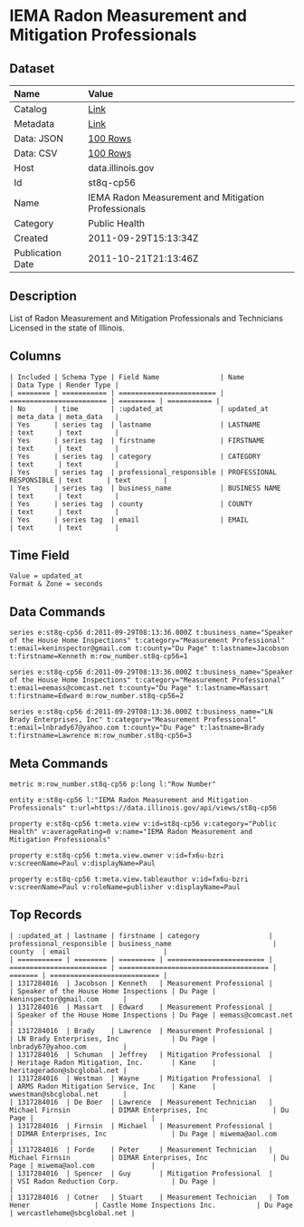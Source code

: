 # IEMA Radon Measurement and Mitigation Professionals

## Dataset

| Name | Value |
| :--- | :---- |
| Catalog | [Link](https://catalog.data.gov/dataset/iema-radon-measurement-and-mitigation-professionals-0cef6) |
| Metadata | [Link](https://data.illinois.gov/api/views/st8q-cp56) |
| Data: JSON | [100 Rows](https://data.illinois.gov/api/views/st8q-cp56/rows.json?max_rows=100) |
| Data: CSV | [100 Rows](https://data.illinois.gov/api/views/st8q-cp56/rows.csv?max_rows=100) |
| Host | data.illinois.gov |
| Id | st8q-cp56 |
| Name | IEMA Radon Measurement and Mitigation Professionals |
| Category | Public Health |
| Created | 2011-09-29T15:13:34Z |
| Publication Date | 2011-10-21T21:13:46Z |

## Description

List of Radon Measurement and Mitigation Professionals and Technicians Licensed in the state of Illinois.

## Columns

```ls
| Included | Schema Type | Field Name               | Name                     | Data Type | Render Type |
| ======== | =========== | ======================== | ======================== | ========= | =========== |
| No       | time        | :updated_at              | updated_at               | meta_data | meta_data   |
| Yes      | series tag  | lastname                 | LASTNAME                 | text      | text        |
| Yes      | series tag  | firstname                | FIRSTNAME                | text      | text        |
| Yes      | series tag  | category                 | CATEGORY                 | text      | text        |
| Yes      | series tag  | professional_responsible | PROFESSIONAL RESPONSIBLE | text      | text        |
| Yes      | series tag  | business_name            | BUSINESS NAME            | text      | text        |
| Yes      | series tag  | county                   | COUNTY                   | text      | text        |
| Yes      | series tag  | email                    | EMAIL                    | text      | text        |
```

## Time Field

```ls
Value = updated_at
Format & Zone = seconds
```

## Data Commands

```ls
series e:st8q-cp56 d:2011-09-29T08:13:36.000Z t:business_name="Speaker of the House Home Inspections" t:category="Measurement Professional" t:email=keninspector@gmail.com t:county="Du Page" t:lastname=Jacobson t:firstname=Kenneth m:row_number.st8q-cp56=1

series e:st8q-cp56 d:2011-09-29T08:13:36.000Z t:business_name="Speaker of the House Home Inspections" t:category="Measurement Professional" t:email=eemass@comcast.net t:county="Du Page" t:lastname=Massart t:firstname=Edward m:row_number.st8q-cp56=2

series e:st8q-cp56 d:2011-09-29T08:13:36.000Z t:business_name="LN Brady Enterprises, Inc" t:category="Measurement Professional" t:email=lnbrady67@yahoo.com t:county="Du Page" t:lastname=Brady t:firstname=Lawrence m:row_number.st8q-cp56=3
```

## Meta Commands

```ls
metric m:row_number.st8q-cp56 p:long l:"Row Number"

entity e:st8q-cp56 l:"IEMA Radon Measurement and Mitigation Professionals" t:url=https://data.illinois.gov/api/views/st8q-cp56

property e:st8q-cp56 t:meta.view v:id=st8q-cp56 v:category="Public Health" v:averageRating=0 v:name="IEMA Radon Measurement and Mitigation Professionals"

property e:st8q-cp56 t:meta.view.owner v:id=fx6u-bzri v:screenName=Paul v:displayName=Paul

property e:st8q-cp56 t:meta.view.tableauthor v:id=fx6u-bzri v:screenName=Paul v:roleName=publisher v:displayName=Paul
```

## Top Records

```ls
| :updated_at | lastname | firstname | category                 | professional_responsible | business_name                         | county  | email                       | 
| =========== | ======== | ========= | ======================== | ======================== | ===================================== | ======= | =========================== | 
| 1317284016  | Jacobson | Kenneth   | Measurement Professional |                          | Speaker of the House Home Inspections | Du Page | keninspector@gmail.com      | 
| 1317284016  | Massart  | Edward    | Measurement Professional |                          | Speaker of the House Home Inspections | Du Page | eemass@comcast.net          | 
| 1317284016  | Brady    | Lawrence  | Measurement Professional |                          | LN Brady Enterprises, Inc             | Du Page | lnbrady67@yahoo.com         | 
| 1317284016  | Schuman  | Jeffrey   | Mitigation Professional  |                          | Heritage Radon Mitigation, Inc.       | Kane    | heritageradon@sbcglobal.net | 
| 1317284016  | Westman  | Wayne     | Mitigation Professional  |                          | ARMS Radon Mitigation Service, Inc    | Kane    | wwestman@sbcglobal.net      | 
| 1317284016  | De Boer  | Lawrence  | Measurement Technician   | Michael Firnsin          | DIMAR Enterprises, Inc                | Du Page |                             | 
| 1317284016  | Firnsin  | Michael   | Measurement Professional |                          | DIMAR Enterprises, Inc                | Du Page | miwema@aol.com              | 
| 1317284016  | Forde    | Peter     | Measurement Technician   | Michael Firnsin          | DIMAR Enterprises, Inc                | Du Page | miwema@aol.com              | 
| 1317284016  | Spencer  | Guy       | Mitigation Professional  |                          | VSI Radon Reduction Corp.             | Du Page |                             | 
| 1317284016  | Cotner   | Stuart    | Measurement Technician   | Tom Hener                | Castle Home Inspections Inc.          | Du Page | wercastlehome@sbcglobal.net | 
```